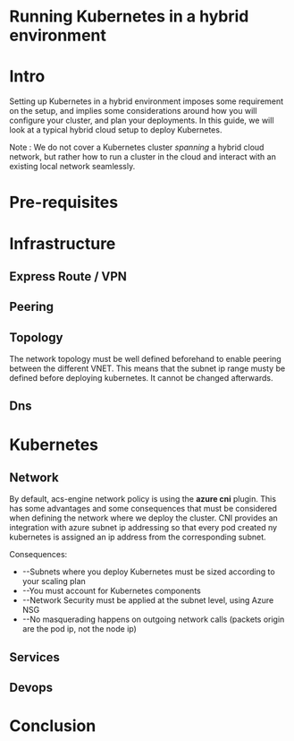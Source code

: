 

# Running Kubernetes in a hybrid environment

# Intro

Setting up Kubernetes in a hybrid environment imposes some requirement on the setup, and implies some considerations around how you will configure your cluster, and plan your deployments. In this guide, we will look at a typical hybrid cloud setup to deploy Kubernetes.

Note : We do not cover a Kubernetes cluster _spanning_ a hybrid cloud network, but rather how to run a cluster in the cloud and interact with an existing local network seamlessly.

# Pre-requisites

# Infrastructure

## Express Route / VPN

## Peering

## Topology

The network topology must be well defined beforehand to enable peering between the different VNET. This means that the subnet ip range musty be defined before deploying kubernetes. It cannot be changed afterwards.

## Dns

# Kubernetes

## Network

By default, acs-engine network policy is using the **azure cni** plugin. This has some advantages and some consequences that must be considered when defining the network where we deploy the cluster. CNI provides an integration with azure subnet ip addressing so that every pod created ny kubernetes is assigned an ip address from the corresponding subnet.

Consequences:

- --Subnets where you deploy Kubernetes must be sized according to your scaling plan
- --You must account for Kubernetes components
- --Network Security must be applied at the subnet level, using Azure NSG
- --No masquerading happens on outgoing network calls (packets origin are the pod ip, not the node ip)

## Services

## Devops

# Conclusion


